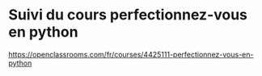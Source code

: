 # Suivi du cours perfectionnez-vous en python
https://openclassrooms.com/fr/courses/4425111-perfectionnez-vous-en-python